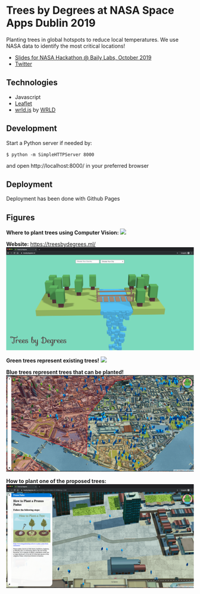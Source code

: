 # Trees by Degrees at NASA Space Apps Dublin 2019

Planting trees in global hotspots to reduce local temperatures. We use NASA data to identify the most critical locations!

* [Slides for NASA Hackathon @ Baily Labs, October 2019](https://docs.google.com/presentation/d/1xrDjWhTVvTT2yY43wilW4smr_R9s079j8K5ySGh3DA0/)
* [Twitter](https://twitter.com/treesbydegrees)

## Technologies

* Javascript
* [Leaflet](https://leafletjs.com/)
* [wrld.js](https://docs.wrld3d.com/wrld.js/latest/docs/examples/) by [WRLD](https://www.wrld3d.com/)

## Development

Start a Python server if needed by:
```
$ python -m SimpleHTTPServer 8000
```
and open http://localhost:8000/ in your preferred browser

## Deployment

Deployment has been done with Github Pages

## Figures

**Where to plant trees using Computer Vision:**
![](img/satellite/AI-Results/Image1/Image1.gif)

**Website:** https://treesbydegrees.ml/
![](figures/figure1.png)

**Green trees represent existing trees!**
![](figures/figure2.png)

**Blue trees represent trees that can be planted!**
![](figures/figure3.png)

**How to plant one of the proposed trees:**
![](figures/figure4.png)
